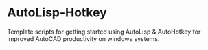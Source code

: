 # AutoLisp-Hotkey
Template scripts for getting started using AutoLisp &amp; AutoHotkey for improved AutoCAD productivity on windows systems.
